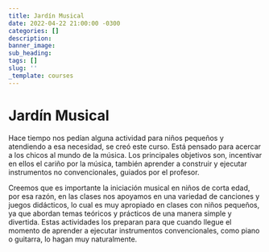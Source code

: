 ```yaml
---
title: Jardín Musical
date: 2022-04-22 21:00:00 -0300
categories: []
description:
banner_image:
sub_heading:
tags: []
slug: ''
_template: courses
---
```


# Jardín Musical
Hace tiempo nos pedían alguna actividad para niños pequeños y atendiendo a esa necesidad, se creó
este curso. Está pensado para acercar a los chicos al mundo de la música. Los principales objetivos
son, incentivar en ellos el cariño por la música, también aprender a construir y ejecutar
instrumentos no convencionales, guiados por el profesor.

Creemos que es importante la iniciación musical en niños de corta edad, por esa razón, en las clases
nos apoyamos en una variedad de canciones y juegos didácticos, lo cual es muy apropiado en clases
con niños pequeños, ya que abordan temas teóricos y prácticos de una manera simple y divertida.
Estas actividades los preparan para que cuando llegue el momento de aprender a ejecutar
instrumentos convencionales, como piano o guitarra, lo hagan muy naturalmente.
